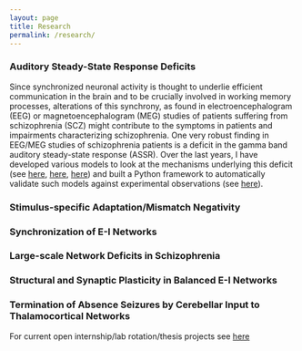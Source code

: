 ```yaml
---
layout: page
title: Research
permalink: /research/
---
```



### Auditory Steady-State Response Deficits
Since synchronized neuronal activity is thought to underlie efficient communication in the brain and to be crucially involved in working memory processes, alterations of this synchrony, as found in electroencephalogram (EEG) or magnetoencephalogram (MEG) studies of patients suffering from schizophrenia (SCZ) might contribute to the symptoms in patients and impairments characterizing schizophrenia. One very robust finding in EEG/MEG studies of schizophrenia patients is a deficit in the gamma band auditory steady-state response (ASSR). Over the last years, I have developed various models to look at the mechanisms underlying this deficit (see [here](https://www.frontiersin.org/articles/10.3389/fncom.2016.00089/full), [here](http://rescience.github.io/bibliography/metzner_2017.html), [here](https://www.nature.com/articles/s41598-019-53682-5)) and built a Python framework to automatically validate such models against experimental observations (see [here](https://www.mitpressjournals.org/doi/full/10.1162/cpsy_a_00015)).

### Stimulus-specific Adaptation/Mismatch Negativity

### Synchronization of E-I Networks

### Large-scale Network Deficits in Schizophrenia

### Structural and Synaptic Plasticity in Balanced E-I Networks

### Termination of Absence Seizures by Cerebellar Input to Thalamocortical Networks

For current open internship/lab rotation/thesis projects see [here]()
